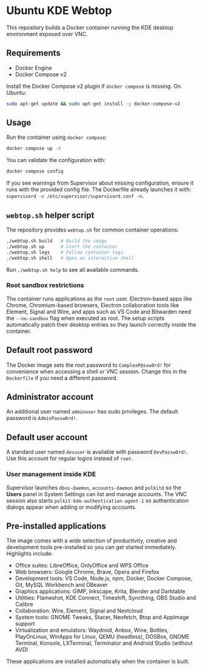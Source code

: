 # Ubuntu KDE Webtop

This repository builds a Docker container running the KDE desktop environment exposed over VNC.

## Requirements
- Docker Engine
- Docker Compose v2

Install the Docker Compose v2 plugin if `docker compose` is missing. On Ubuntu:
```bash
sudo apt-get update && sudo apt-get install -y docker-compose-v2
```

## Usage
Run the container using `docker compose`:
```bash
docker compose up -d
```
You can validate the configuration with:
```bash
docker compose config
```

If you see warnings from Supervisor about missing configuration, ensure it runs
with the provided config file. The Dockerfile already launches it with:
`supervisord -c /etc/supervisor/supervisord.conf -n`.

## `webtop.sh` helper script

The repository provides `webtop.sh` for common container operations:

```bash
./webtop.sh build   # Build the image
./webtop.sh up      # Start the container
./webtop.sh logs    # Follow container logs
./webtop.sh shell   # Open an interactive shell
```

Run `./webtop.sh help` to see all available commands.

### Root sandbox restrictions

The container runs applications as the `root` user. Electron-based apps like Chrome,
Chromium-based browsers, Electron collaboration tools like Element, Signal and Wire,
and apps such as VS Code and Bitwarden need the `--no-sandbox` flag when
executed as root. The setup scripts automatically patch their desktop entries so
they launch correctly inside the container.

## Default root password

The Docker image sets the root password to `ComplexP@ssw0rd!` for convenience
when accessing a shell or VNC session. Change this in the `Dockerfile` if you
need a different password.

## Administrator account

An additional user named `adminuser` has sudo privileges. The default password
is `AdminPassw0rd!`.

## Default user account

A standard user named `devuser` is available with password `DevPassw0rd!`. Use
this account for regular logins instead of `root`.
### User management inside KDE
Supervisor launches `dbus-daemon`, `accounts-daemon` and `polkitd` so the **Users** panel in System Settings can list and manage accounts. The VNC session also starts `polkit-kde-authentication-agent-1` so authentication dialogs appear when adding or modifying accounts.


## Pre-installed applications

The image comes with a wide selection of productivity, creative and
development tools pre-installed so you can get started immediately. Highlights
include:

- Office suites: LibreOffice, OnlyOffice and WPS Office
- Web browsers: Google Chrome, Brave, Opera and Firefox
- Development tools: VS Code, Node.js, npm, Docker, Docker Compose, Git,
  MySQL Workbench and DBeaver
- Graphics applications: GIMP, Inkscape, Krita, Blender and Darktable
- Utilities: Flameshot, KDE Connect, Timeshift, Syncthing, OBS Studio and
  Calibre
- Collaboration: Wire, Element, Signal and Nextcloud
- System tools: GNOME Tweaks, Stacer, Neofetch, Btop and AppImage support
- Virtualization and emulators: Waydroid, Anbox, Wine, Bottles, PlayOnLinux,
  WinApps for Linux, QEMU (headless), DOSBox, GNOME Terminal,
  Konsole, LXTerminal, Terminator and Android Studio (without AVD)

These applications are installed automatically when the container is built.

